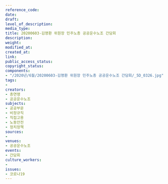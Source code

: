 ```yaml
---
reference_code: 
date: 
draft: 
level_of_description: 
media_type: 
title: 20200603-김명환 위원장 민주노총 공공운수노조 간담회
description: 
weight: 
modified_at: 
created_at: 
link: 
public_access_status: 
copyright_status: 
components:
- "/2020년/6월/20200603-김명환 위원장 민주노총 공공운수노조 간담회/_5D_0326.jpg"
tags:
- 
creators:
- 총연맹
- 공공운수노조
subjects:
- 공공부문
- 비정규직
- 직접고용
- 노동안전
- 정치정책
sources:
- 
venues:
- 공공운수노조
events:
- 간담회
culture_workers:
- 
issues:
- 코로나19
---
```

